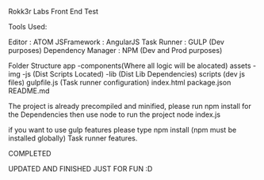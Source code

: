 Rokk3r Labs Front End Test

Tools Used:

Editor : ATOM
JSFramework : AngularJS
Task Runner : GULP (Dev purposes)
Dependency Manager : NPM (Dev and Prod purposes)

Folder Structure
app
-components(Where all logic will be alocated)
assets
-img
-js (Dist Scripts Located)
-lib (Dist Lib Dependencies)
scripts (dev js files)
gulpfile.js (Task runner configuration)
index.html
package.json
README.md

The project is already precompiled and minified, please run npm install for the Dependencies then use node to run the project node index.js

if you want to use gulp features please type npm install (npm must be installed globally)
Task runner features.

COMPLETED

UPDATED AND FINISHED JUST FOR FUN :D
